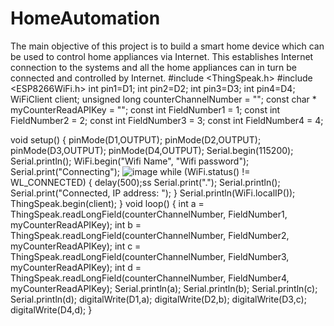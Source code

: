 # HomeAutomation
The main objective of this project is to build a smart home device which can be used to control home appliances via Internet. This establishes Internet connection to the systems and all the home appliances can in turn be connected and controlled by Internet.
#include <ThingSpeak.h>
#include <ESP8266WiFi.h>
int pin1=D1;
int pin2=D2;
int pin3=D3;
int pin4=D4;
WiFiClient client;
unsigned long counterChannelNumber = "";
const char * myCounterReadAPIKey = "";
const int FieldNumber1 =  1;
const int FieldNumber2 =  2;
const int FieldNumber3 =  3;
const int FieldNumber4 =  4;

void setup()
{ pinMode(D1,OUTPUT);
pinMode(D2,OUTPUT);
pinMode(D3,OUTPUT);
pinMode(D4,OUTPUT);
Serial.begin(115200);
Serial.println();
WiFi.begin("Wifi Name", "Wifi password");  Serial.print("Connecting");
![image](https://user-images.githubusercontent.com/91971716/189369463-7daa5e27-2cf8-4078-a69c-addaf796107e.png)
while (WiFi.status() != WL_CONNECTED)
{
delay(500);ss
Serial.print(".");
Serial.println();
Serial.print("Connected, IP address: ");
}
Serial.println(WiFi.localIP());
ThingSpeak.begin(client);
}
void loop()
{
int a =  ThingSpeak.readLongField(counterChannelNumber, FieldNumber1, myCounterReadAPIKey);
int b =  ThingSpeak.readLongField(counterChannelNumber, FieldNumber2, myCounterReadAPIKey);
int c =  ThingSpeak.readLongField(counterChannelNumber, FieldNumber3, myCounterReadAPIKey);
int d =  ThingSpeak.readLongField(counterChannelNumber, FieldNumber4, myCounterReadAPIKey);
Serial.println(a);
Serial.println(b);
Serial.println(c);
Serial.println(d);
digitalWrite(D1,a);
digitalWrite(D2,b);
digitalWrite(D3,c);
digitalWrite(D4,d);
}

